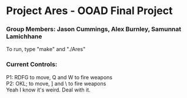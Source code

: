 # Project Ares - OOAD Final Project
### Group Members: Jason Cummings, Alex Burnley, Samunnat Lamichhane
To run, type "make" and "./Ares"

### Current Controls:
P1: RDFG to move, Q and W to fire weapons <br>
P2: OKL; to move, ] and \ to fire weapons <br>
Yeah I know it's weird. Deal with it.
